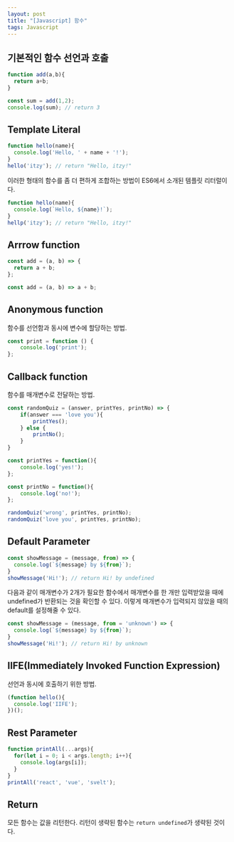 ```yaml
---
layout: post
title: "[Javascript] 함수"
tags: Javascript
---
```


## 기본적인 함수 선언과 호출

```js
function add(a,b){
  return a+b;
}

const sum = add(1,2);
console.log(sum); // return 3
```
## Template Literal
```js
function hello(name){
  console.log('Hello, ' + name + '!');
}
hello('itzy'); // return "Hello, itzy!"
```
이러한 형태의 함수를 좀 더 편하게 조합하는 방법이 ES6에서 소개된 템플릿 리터럴이다.
```js
function hello(name){
  console.log(`Hello, ${name}!`);
}
hellp('itzy'); // return "Hello, itzy!"
```
## Arrrow function
```js
const add = (a, b) => {
  return a + b;
};

const add = (a, b) => a + b;
```

## Anonymous function
함수를 선언함과 동시에 변수에 할당하는 방법.
```js
const print = function () {
	console.log('print');
};
```
## Callback function
함수를 매개변수로 전달하는 방법.
```js
const randomQuiz = (answer, printYes, printNo) => {
    if(answer === 'love you'){
        printYes();
    } else {
        printNo();
    }
}

const printYes = function(){
    console.log('yes!');
};

const printNo = function(){
    console.log('no!');
};

randomQuiz('wrong', printYes, printNo);
randomQuiz('love you', printYes, printNo);
```
## Default Parameter
```js
const showMessage = (message, from) => {
  console.log(`${message} by ${from}`);
}
showMessage('Hi!'); // return Hi! by undefined
```
다음과 같이 매개변수가 2개가 필요한 함수에서 매개변수를 한 개만 입력받았을 때에 undefined가 반환되는 것을 확인할 수 있다. 이렇게 매개변수가 입력되지 않았을 때의 default를 설정해줄 수 있다.
```js
const showMessage = (message, from = 'unknown') => {
  console.log(`${message} by ${from}`);
}
showMessage('Hi!'); // return Hi! by unknown
```
## IIFE(Immediately Invoked Function Expression)
선언과 동시에 호출하기 위한 방법.
```js
(function hello(){
  console.log('IIFE');
})();
```
## Rest Parameter
```js
function printAll(...args){
  for(let i = 0; i < args.length; i++){
    console.log(args[i]);
  }
}
printAll('react', 'vue', 'svelt');
```
## Return
모든 함수는 값을 리턴한다. 리턴이 생략된 함수는 `return undefined`가 생략된 것이다.
